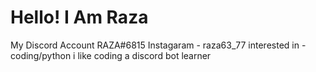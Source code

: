 <h1 style="text-align": "center";>Hello! I Am Raza</h1>
My Discord Account RAZA#6815
Instagaram - raza63_77
interested in - coding/python
i like coding a discord bot
learner
